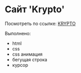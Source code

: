 <h1>Сайт 'Krypto'</h1>
<p>Посмотреть по ссылке: <a href="https://inziliaziganshina.github.io/krypto/">KRYPTO</a></p>
<p>Выполнено:</p>
<ul>
  <li>html</li>
  <li>css</li>
  <li>css анимация</li>
  <li>бегущая строка</li>
  <li>курсор</li>
</ul>
